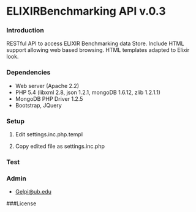 # ELIXIRBenchmarking API v.0.3

### Introduction
RESTful API to access ELIXIR Benchmarking data Store. Include HTML support allowing 
web based browsing. HTML templates adapted to Elixir look.

### Dependencies

* Web server (Apache 2.2)
* PHP 5.4 (libxml 2.8, json 1.2.1, mongoDB 1.6.12, zlib 1.2.1.1)
* MongoDB PHP Driver 1.2.5
* Bootstrap, JQuery

### Setup

1. Edit settings.inc.php.templ
   
2. Copy edited file as settings.inc.php
 
### Test


### Admin
* Gelpi@ub.edu

###License
